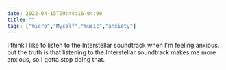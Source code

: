 ```yaml
---
date: 2022-04-15T09:44:16-04:00
title: ""
tags: ["micro","Myself","music","anxiety"]
---
```

I think I like to listen to the Interstellar soundtrack when I'm feeling anxious, but the truth is that listening to the Interstellar soundtrack makes me more anxious, so I gotta stop doing that.
